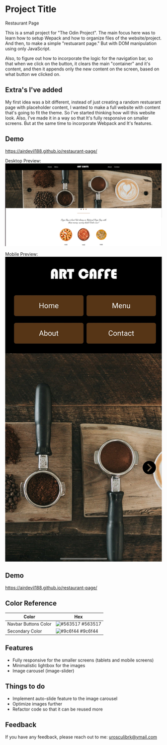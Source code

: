
# Project Title


Restaurant Page

This is a small project for "The Odin Project". The main focus here was to learn how to setup Wepack and how to organize files of the website/project. And then, to make a simple "restuarant page."  But with DOM manipulation  using only JavaScript. 

Also, to figure out how to incorporate the logic for the navigation bar, so that when we click on the button, it clears the main "container" and it's content, and then it appends only the new content on the screen, based on what button we clicked on.


## Extra's I've added

My first idea was a bit different, instead of just creating a random restuarant page with placeholder content, I wanted to make a full website with content that's going to fit the theme. So I've started thinking how will this website look. Also, I've made it in a way so that It's fully responsive on smaller screens. But at the same time to incorporate Webpack and It's features. 
## Demo

https://airdevil188.github.io/restaurant-page/

Desktop Preview:
![Preview of the project](./resources-and-notes/desktop-preview.png)


Mobile Preview:
![Preview of the project](./resources-and-notes/mobile-preview.jpg)

## Demo

https://airdevil188.github.io/restaurant-page/



## Color Reference

| Color             | Hex                                                                |
| ----------------- | ------------------------------------------------------------------ |
| Navbar Buttons Color | ![#563517](https://via.placeholder.com/10/563517?text=+) #563517 |
| Secondary Color | ![#9c6f44](https://via.placeholder.com/10/9c6f44?text=+) #9c6f44 |



## Features

- Fully responsive for the smaller screens (tablets and mobile screens)
- Minimalistic lightbox for the images
- Image carousel (image-slider) 


## Things to do

- Implement auto-slide feature to the image carousel
- Optimize images further
- Refactor code  so that it can be reused more
## Feedback

If you have any feedback, please reach out to me: urosculibrk@ymail.com

